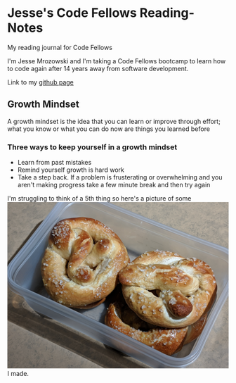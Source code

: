 # **Jesse's Code Fellows Reading-Notes**
My reading journal for Code Fellows

I'm Jesse Mrozowski and I'm taking a Code Fellows bootcamp to learn how to code again after 14 years away from software development.

Link to my [github page](https://github.com/mrozowjj)


## Growth Mindset

A growth mindset is the idea that you can learn or improve through effort; what you know or what you can do now are things you learned before

### Three ways to keep yourself in a growth mindset

* Learn from past mistakes
* Remind yourself growth is hard work
* Take a step back. If a problem is frusterating or overwhelming and you aren't making progress take a few minute break and then try again


I'm struggling to think of a 5th thing so here's a picture of some ![pretzels](https://github.com/mrozowjj/reading-notes/blob/main/IMG_20191117_162638.jpg) I made.






